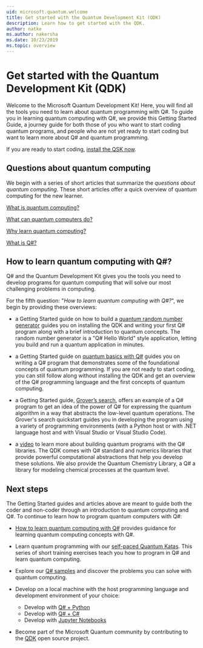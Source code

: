 ```yaml
---
uid: microsoft.quantum.welcome
title: Get started with the Quantum Development Kit (QDK)
description: Learn how to get started with the QDK. 
author: natke
ms.author: nakersha
ms.date: 10/23/2019
ms.topic: overview
---
```


# Get started with the Quantum Development Kit (QDK)

Welcome to the Microsoft Quantum Development Kit!  Here, you will find all the tools you need to learn about quantum programming with Q#.  To guide you in learning quantum computing with Q#, we provide this Getting Started Guide, a journey guide for both those of you who want to start coding quantum programs, and people who are not yet ready to start coding but want to learn more about Q# and quantum programming. 

If you are ready to start coding, [install the QSK now](xref:microsoft.quantum.install).

## Questions about quantum computing

We begin with a series of short articles that summarize the _questions about quantum computing_. These short articles offer a quick overview of quantum computing for the new learner.

[What is quantum computing?](xref:microsoft.quantum.overview.what)

[What can quantum computers do?](xref:microsoft.quantum.overview.computers)

[Why learn quantum computing?](xref:microsoft.quantum.overview.why)

[What is Q#?](xref:microsoft.quantum.overview.qsharp)

## How to learn quantum computing with Q#?

Q# and the Quantum Development Kit gives you the tools you need to develop programs for quantum computing that will solve our most challenging problems in computing.

For the fifth question:  "_How to learn quantum computing with Q#?_", we begin by providing these overviews:

* a Getting Started guide on how to build a [quantum random number generator](xref:microsoft.quantum.quickstarts.qrng) guides you on installing the QDK and writing your first Q# program along with a brief introduction to quantum concepts. The random number generator is a "Q# Hello World" style application, letting you build and run a quantum application in minutes.

* a Getting Started guide on [quantum basics with Q#](xref:microsoft.quantum.write-program) guides you on writing a Q# program that demonstrates some of the foundational concepts of quantum programming. If you are not ready to start coding, you can still follow along without installing the QDK and get an overview of the Q# programming language and the first concepts of quantum computing.

* a Getting Started guide, [Grover’s search](xref:microsoft.quantum.quickstarts.search), offers an example of a Q# program to get an idea of the power of Q# for expressing the quantum algorithm in a way that abstracts the low-level quantum operations.  The Grover's search quickstart guides you in developing the program using a variety of programming environments (with a Python host or with .NET language host and with Visual Studio or Visual Studio Code).

* a [video](https://www.microsoft.com/videoplayer/embed/RE2JOJf) to learn more about building quantum programs with the Q# libraries.  The QDK comes with Q# standard and numerics libraries that provide powerful computational abstractions that help you develop these solutions. We also provide the Quantum Chemistry Library, a Q# a library for modeling chemical processes at the quantum level.

## Next steps

The Getting Started guides and articles above are meant to guide both the coder and non-coder through an introduction to quantum computing and Q#.  To continue to learn how to program quantum computers with Q#:

* [How to learn quantum computing with Q#](xref:microsoft.quantum.overview.learn) provides guidance for learning quantum computing concepts with Q#.

* Learn quantum programming with our [self-paced Quantum Katas](https://aka.ms/try-quantum-katas). This series of short training exercises teach you how to program in Q# and learn quantum computing.

* Explore our [Q# samples](https://docs.microsoft.com/samples/browse/?languages=qsharp) and discover the problems you can solve with quantum computing.

* Develop on a local machine with the host programming language and development environment of your choice:
  * Develop with [Q# + Python](xref:microsoft.quantum.install.python)
  * Develop with [Q# + C#](xref:microsoft.quantum.install.cs)
  * Develop with [Jupyter Notebooks](xref:microsoft.quantum.install.jupyter)

* Become part of the Microsoft Quantum community by contributing to the [QDK](xref:microsoft.quantum.contributing) open source project.
